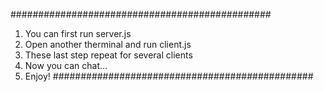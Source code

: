 ###############################################
1. You can first run server.js
2. Open another therminal and run client.js
3. These last step repeat for several clients 
4. Now you can chat... 
5. Enjoy!
###############################################
